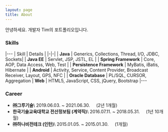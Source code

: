 ```yaml
---
layout: page
title: About
---
```


안녕하세요. 개발자 Tim의 포트폴리오입니다.

### Skills

|---
| Skill | Details | 
|-|-|
| **Java** | Generics, Collections, Thread, I/O, JDBC, Sockets|
| **Java EE** | Servlet, JSP, JSTL, EL |
| **Spring Framework** | Core, AOP, Data Access, Web, Test |
| **Persistence Framework** | MyBatis, iBatis, Hibernate |
| **Android** | Activity, Service, Content Provider, Broadcast Receiver, Layout, GPS, NFC |
| **Oracle Database** | PL/SQL, CURSOR, Aggregation
| **Web** | HTML5, JavaScript, CSS, jQuery, Bootstrap
|---


### Career
* **㈜그루기술**\\
2019.06.03. ~ 2021.06.30.
	&nbsp;&nbsp;&nbsp;&nbsp;(2년 1개월)
* **한국기술교육대학교 전산정보팀 (계약직)**\\
2016.07.11. ~ 2018.05.31.
	&nbsp;&nbsp;&nbsp;&nbsp;(1년 10개월)
* **㈜하나비전테크 (인턴)**\\
2015.01.05. ~ 2015.01.30.
	&nbsp;&nbsp;&nbsp;&nbsp;(1개월)
